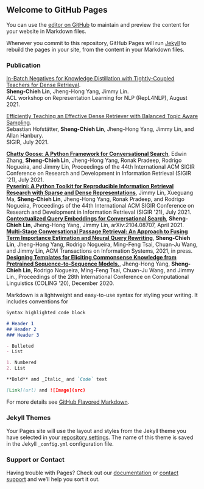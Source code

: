 ## Welcome to GitHub Pages

You can use the [editor on GitHub](https://github.com/jacklin64/my_profile/edit/gh-pages/index.md) to maintain and preview the content for your website in Markdown files.

Whenever you commit to this repository, GitHub Pages will run [Jekyll](https://jekyllrb.com/) to rebuild the pages in your site, from the content in your Markdown files.

### Publication
[In-Batch Negatives for Knowledge Distillation with Tightly-Coupled Teachers for Dense Retrieval](https://aclanthology.org/2021.repl4nlp-1.17/).  
**Sheng-Chieh Lin**, Jheng-Hong Yang, Jimmy Lin.  
ACL workshop on Representation Learning for NLP (RepL4NLP), August 2021.  

[Efficiently Teaching an Effective Dense Retriever with Balanced Topic Aware Sampling](https://dl.acm.org/doi/10.1145/3404835.3462891).  
Sebastian Hofstätter, **Sheng-Chieh Lin**, Jheng-Hong Yang, Jimmy Lin, and Allan Hanbury.  
SIGIR, July 2021.  

[**Chatty Goose: A Python Framework for Conversational Search**](https://dl.acm.org/doi/10.1145/3404835.3462782), Edwin Zhang, **Sheng-Chieh Lin**, Jheng-Hong Yang, Ronak Pradeep, Rodrigo Nogueira, and Jimmy Lin, Proceedings of the 44th International ACM SIGIR Conference on Research and Development in Information Retrieval (SIGIR '21), July 2021.  
[**Pyserini: A Python Toolkit for Reproducible Information Retrieval Research with Sparse and Dense Representations**](https://dl.acm.org/doi/10.1145/3404835.3463238), Jimmy Lin, Xueguang Ma, **Sheng-Chieh Lin**, Jheng-Hong Yang, Ronak Pradeep, and Rodrigo Nogueira, Proceedings of the 44th International ACM SIGIR Conference on Research and Development in Information Retrieval (SIGIR '21), July 2021.
[**Contextualized Query Embeddings for Conversational Search**](https://arxiv.org/abs/2104.08707), **Sheng-Chieh Lin**, Jheng-Hong Yang, Jimmy Lin, arXiv:2104.08707, April 2021.  
[**Multi-Stage Conversational Passage Retrieval: An Approach to Fusing Term Importance Estimation and Neural Query Rewriting**](https://dl.acm.org/doi/10.1145/3404835.3463238), **Sheng-Chieh Lin**, Jheng-Hong Yang, Rodrigo Nogueira, Ming-Feng Tsai, Chuan-Ju Wang, and Jimmy Lin, ACM Transactions on Information Systems, 2021, in press.  
[**Designing Templates for Eliciting Commonsense Knowledge from Pretrained Sequence-to-Sequence Models.**](https://dl.acm.org/doi/10.1145/3404835.3463238), Jheng-Hong Yang, **Sheng-Chieh Lin**, Rodrigo Nogueira, Ming-Feng Tsai, Chuan-Ju Wang, and Jimmy Lin., Proceedings of the 28th International Conference on Computational Linguistics (COLING '20), December 2020.


Markdown is a lightweight and easy-to-use syntax for styling your writing. It includes conventions for

```markdown
Syntax highlighted code block

# Header 1
## Header 2
### Header 3

- Bulleted
- List

1. Numbered
2. List

**Bold** and _Italic_ and `Code` text

[Link](url) and ![Image](src)
```

For more details see [GitHub Flavored Markdown](https://guides.github.com/features/mastering-markdown/).

### Jekyll Themes

Your Pages site will use the layout and styles from the Jekyll theme you have selected in your [repository settings](https://github.com/jacklin64/my_profile/settings/pages). The name of this theme is saved in the Jekyll `_config.yml` configuration file.

### Support or Contact

Having trouble with Pages? Check out our [documentation](https://docs.github.com/categories/github-pages-basics/) or [contact support](https://support.github.com/contact) and we’ll help you sort it out.

